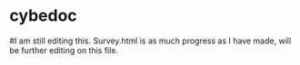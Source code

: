 # cybedoc
#I am still editing this. Survey.html is as much progress as I have made, will be further editing on this file.
